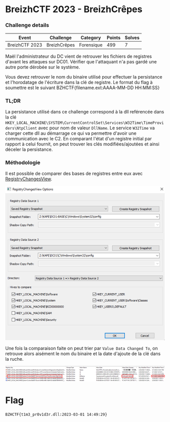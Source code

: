 BreizhCTF 2023 - BreizhCrêpes
==========================

### Challenge details

| Event                    | Challenge  | Category       | Points | Solves      |
|--------------------------|------------|----------------|--------|-------------|
| BreizhCTF 2023           | BreizhCrêpes  | Forensique  | 499    | 7         |


Maël l'administrateur du DC vient de retrouver les fichiers de registres d'avant les attaques sur DC01.
Vérifier que l'attaquant n'a pas gardé une autre porte dérobée sur le système.

Vous devez retrouver le nom du binaire utilisé pour effectuer la persistance et l'horodatage de l'écriture dans la clé de registre. Le format du flag à soumettre est le suivant BZHCTF{filename.ext:AAAA-MM-DD HH:MM:SS}

### TL;DR

La persistance utilisé dans ce challenge correspond à la dll reférencée dans la clé `HKEY_LOCAL_MACHINE\SYSTEM\CurrentControlSet\Services\W32Time\TimeProviders\NtpClient` avec pour nom de valeur `DllName`. Le service `W32Time` va charger cette dll au démarrage ce qui va permettre d'avoir une communication avec le C2. En comparant l'état d'un registre initial par rapport à celui fournit, on peut trouver les clés modifiées/ajoutées et ainsi déceler la persistance.

### Méthodologie

Il est possible de comparer des bases de registres entre eux avec [RegistryChangesView](https://www.nirsoft.net/utils/registry_changes_view.html).

![register_to_compare.png](images/BreizhCrepes_5/register_to_compare.png)

Une fois la comparaison faite on peut trier par `Value Data Changed To`, on retrouve alors aisément le nom du binaire et la date d'ajoute de la clé dans la ruche.

![compare_change_value.png](images/BreizhCrepes_5/compare_change_value.png)

# Flag

`BZHCTF{t1m3_pr0v1d3r.dll:2023-03-01 14:49:29}`
